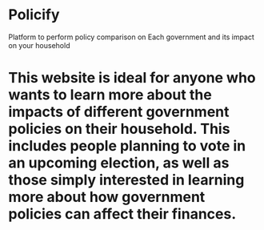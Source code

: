 # Policify
Platform to perform policy comparison on Each government and its impact on your household


# This website is ideal for anyone who wants to learn more about the impacts of different government policies on their household. This includes people planning to vote in an upcoming election, as well as those simply interested in learning more about how government policies can affect their finances.
